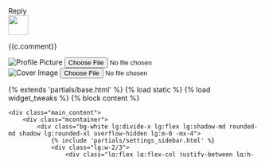 
<!-- Drop Down Div -->

<style>
    .dropdown:hover .dropdown-menu {
        display: block;
    }
    summary::marker {
    content: ""; /* Hide the pseudo-element */
    }
</style>

<details >
    <summary>
    <div class="">Reply</div>
    </summary>
    <details-menu role="menu" class="origin-topf-right relative right-0 mt-2 w-56 rounded-md shadow-lg bg-white ring-1 ring-black ring-opacity-5 focus:outline-none">
    <div class="pyf-1" role="none">
        <form method="POST" class="p-1 d-flex" action="#" role="none">
            <input type="text"  class="with-border" name="" id="">
            <button type="submit" class="block w-fulfl text-left px-4 py-2 text-sm text-gray-700 hover:bg-gray-100 hover:text-gray-900" role="menuitem">
            <ion-icon name="send"></ion-icon>
        </button>
        </form>
    </div>
    </details-menu>
</details>





<!-- Reply Comment DIV -->
<div class="flex mr-12" style="margin-right: 20px;">
    <div class="w-10 h-10 rounded-full relative flex-shrink-0">
        <img src="{{request.user.profile.image.url}}" style="width: 40px; height: 40px;" alt="" class="absolute h-full rounded-full w-full">
    </div>
    <div>
        <div class="text-gray-700 py-2 px-3 rounded-md bg-gray-100 relative lg:ml-5 ml-2 lg:mr-12 dark:bg-gray-800 dark:text-gray-100">
            <p class="leading-6">{{c.comment}}</p>
            <div class="absolute w-3 h-3 top-3 -left-1 bg-gray-100 transform rotate-45 dark:bg-gray-800"></div>
        </div>
    </div>
</div>



<!-- Sweet alert -->
<script src="https://unpkg.com/sweetalert2@7.8.2/dist/sweetalert2.all.js"></script>
<script src="https://cdn.jsdelivr.net/npm/sweetalert2@11"></script>
<script src="https://unpkg.com/sweetalert/dist/sweetalert.min.js"></script>
<script src="https://cdn.jsdelivr.net/npm/sweetalert2@11"></script>
<script src="https://unpkg.com/sweetalert/dist/sweetalert.min.js"></script>


<!-- Detail Page Scroller Style to calculate height -->
<div class="reply-div{{c.id}}" style="overflow-y: auto; max-height: 200px;">




<!-- Update Profile image snippers -->
<link href="https://cdnjs.cloudflare.com/ajax/libs/font-awesome/6.0.0-beta3/css/all.min.css" rel="stylesheet">

<div class="grid grid-cols-1 md:grid-cols-2 gap-4">
  <!-- Column 1: Profile Image -->
  <div class="bg-gray-200 p-4">
    <div class="relative">
      <img src="profile.jpg" alt="Profile Picture" class="w-24 h-24 rounded-full">
      <label for="profileInput" class="absolute bottom-0 right-0 p-2 bg-white rounded-full cursor-pointer">
        <i class="fas fa-pen text-blue-500"></i>
      </label>
      <input type="file" id="profileInput" class="hidden">
    </div>
  </div>


  <div class="bg-blue-200 p-4">
    <div class="relative">
      <img src="cover.jpg" alt="Cover Image" class="w-full h-32 object-cover rounded-lg">
      <label for="coverInput" class="absolute bottom-0 right-0 p-2 bg-white rounded-full cursor-pointer">
        <i class="fas fa-pen text-blue-500"></i>
      </label>
      <input type="file" id="coverInput" class="hidden">
    </div>
  </div>
</div>


<!-- Password reset completed -->
{% extends 'partials/base.html' %}
{% load static %}
{% load widget_tweaks  %}
{% block content %}

<style>
    #id_new_password1{
        border: 1px solid black;
        width: 100%;
        height: 50px;
        border-radius: 10px;
        font-family: poppins;
    }
    #id_new_password2{
        border: 1px solid black;
        width: 100%;
        height: 50px;
        border-radius: 10px;
        font-family: poppins;
    }
    #id_old_password{
        border: 1px solid black;
        width: 100%;
        height: 50px;
        border-radius: 10px;
        font-family: poppins;
    }
</style>
    <div class="main_content">
        <div class="mcontainer">
            <div class="bg-white lg:divide-x lg:flex lg:shadow-md rounded-md shadow lg:rounded-xl overflow-hidden lg:m-0 -mx-4">
                {% include 'partials/settings_sidebar.html' %}
                <div class="lg:w-2/3">
                    <div class="lg:flex lg:flex-col justify-between lg:h-full">
                        <div class="lg:px-10 lg:py-8 p-6">
                            <h3 class="font-bold mb-2 text-xl"> Password Changed Successfully <i class="fas fa-check-circle"></i></h3>
                            <p><small>Congratulations your password have been changed.</small></p>
                        </div>
                    </div>
                </div>
            </div>
        </div>
    </div>
{% endblock content %}





<!-- All My Django Packages Installed on my MAchine -->
aiohttp==3.8.4
aiosignal==1.3.1
asgiref==3.7.2
async-timeout==4.0.2     
asynctest==0.13.0        
attrs==23.1.0
autobahn==23.1.2
Automat==22.10.0
autopep8==2.0.2
backports.zoneinfo==0.2.1
beautifulsoup4==4.12.2   
boto3==1.20.26
botocore==1.23.54
certifi==2023.5.7
cffi==1.15.1
channels==4.0.0
channels-redis==4.1.0
charset-normalizer==3.1.0
constantly==15.1.0
coreapi==2.3.3
coreschema==0.0.4
coverage==3.7.1
crispy-bootstrap5==0.7
cryptography==41.0.2
daphne==4.0.0
datetime-truncate==1.1.1
defusedxml==0.7.1
diff-match-patch==20200713
dj-database-url==0.5.0
Django==3.2.18
django-admin-charts==1.3.0
django-allauth==0.54.0
django-anymail==9.1
django-audit-log==0.7.0
django-auto-logout==0.5.0
django-bootstrap-datepicker-plus==5.0.3
django-bootstrap4==23.1
django-bower==5.2.0
django-chartjs==2.3.0
django-ckeditor==6.0.0
django-ckeditor-5==0.1.6
django-cors-headers==3.14.0
django-countries==7.5.1
django-crispy-forms==2.0
django-daraja==1.3.0
django-dbbackup==4.0.2
django-debug-toolbar==1.3.0
django-decouple==2.1
django-dotenv==1.4.2
django-environ==0.9.0
django-extensions==3.2.3
django-filter==0.9.2
django-formset-js-improved==0.5.0.2
django-grappelli==2.14.3
django-helcim==0.9.1
django-heroku==0.3.1
django-htmx==1.14.0
django-import-export==3.1.0
django-jazzmin==2.6.0
django-jet==1.0.8
django-jet-reboot==1.3.3
django-jquery-js==3.1.1
django-js-asset==1.2.2
django-mailgun-provider==0.2.3
django-mapbox-location-field==2.0.0
django-mathfilters==1.0.0
django-memoize==2.3.1
django-multiselectfield==0.1.12
django-nvd3==0.9.7
django-ordered-model==3.7.4
django-otp==1.2.2
django-paypal==2.0
django-phonenumber-field==7.1.0
django-plaintext-password==0.1.0
django-ranged-response==0.2.0
django-recaptcha==3.0.0
django-rest-auth==0.4.0
django-rest-framework==0.1.0
django-simple-captcha==0.5.18
django-six==1.0.5
django-social-share==2.2.1
django-static-fontawesome==5.14.0.0
django-storages==1.12.3
django-taggit==3.0.0
django-templated-mail==1.1.1
django-tinymce==3.6.1
django-user-agents==0.4.0
django-utils-six==2.0
django-widget-tweaks==1.4.8
djangorestframework==3.13.1
djangorestframework-simplejwt==5.2.0
djoser==2.0.5
drf-spectacular==0.26.2
drf-yasg==1.21.5
environs==9.5.0
et-xmlfile==1.1.0
frozenlist==1.3.3
geoip2==4.6.0
html5lib==0.99999
hyperlink==21.0.0
idna==3.4
importlib-metadata==2.1.3
importlib-resources==5.12.0
incremental==22.10.0
inflection==0.5.1
itypes==1.2.0
Jinja2==3.1.2
jmespath==0.10.0
jsonschema==4.17.3
Markdown==2.6.2
MarkupPy==1.14
MarkupSafe==2.1.2
marshmallow==3.19.0
maxminddb==2.2.0
msgpack==1.0.5
multidict==6.0.4
mysql-connector==2.2.9
numpy==1.21.6
oauthlib==3.2.2
odfpy==1.4.1
openpyxl==3.1.2
packaging==23.1
pandas==1.3.5
paypal-payouts-sdk==1.0.0
paypalhttp==1.0.1
paypalrestsdk==1.13.1
pep8==1.7.1
phonenumbers==8.13.17
Pillow==9.5.0
pkgutil-resolve-name==1.3.10
psycopg2==2.9.6
psycopg2-binary==2.9.5
pyasn1==0.5.0
pyasn1-modules==0.3.0
pycodestyle==2.10.0
pycparser==2.21
pydantic==1.10.7
pygame==2.4.0
PyJWT==2.6.0
pyOpenSSL==23.1.1
PyPDF2==1.24
pyrsistent==0.19.3
python-dateutil==2.8.2
python-decouple==3.5
python-dotenv==0.21.1
python-http-client==3.3.7
python-nvd3==0.14.2
python-slugify==1.1.4
python3-openid==3.2.0
pytz==2023.3
PyYAML==6.0
redis==4.6.0
requests==2.28.2
requests-oauthlib==1.3.1
responses==0.23.1
rjsmin==1.1.0
ruamel.yaml==0.17.26
ruamel.yaml.clib==0.2.7
s3transfer==0.5.2
sendgrid==3.6.5
sendgrid-django==4.2.0
service-identity==21.1.0
shortuuid==1.0.11
six==1.9.0
soupsieve==2.4.1
South==1.0.2
sqlparse==0.4.3
stripe==5.4.0
tablib==3.4.0
tomli==2.0.1
Twisted==22.10.0
twisted-iocpsupport==1.0.3
txaio==23.1.1
types-PyYAML==6.0.12.9
typing-extensions==4.5.0
ua-parser==0.16.1
Unidecode==1.3.6
uritemplate==4.1.1
urllib3==1.26.15
user-agents==2.2.0
validate-email==1.3
whitenoise==5.2.0
xlrd==2.0.1
xlwt==1.3.0
xmltodict==0.13.0
yarl==1.9.1
zipp==3.15.0
zope.interface==6.0